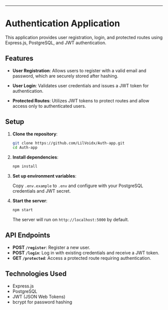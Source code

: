 
---

# Authentication Application

This application provides user registration, login, and protected routes using Express.js, PostgreSQL, and JWT authentication.

## Features

- **User Registration**: Allows users to register with a valid email and password, which are securely stored after hashing.
  
- **User Login**: Validates user credentials and issues a JWT token for authentication.
  
- **Protected Routes**: Utilizes JWT tokens to protect routes and allow access only to authenticated users.

## Setup

1. **Clone the repository**:

   ```bash
   git clone https://github.com/LilVoidx/Auth-app.git
   cd Auth-app
   ```

2. **Install dependencies**:

   ```bash
   npm install
   ```

3. **Set up environment variables**:

   Copy `.env.example` to `.env` and configure with your PostgreSQL credentials and JWT secret.

4. **Start the server**:

   ```bash
   npm start
   ```

   The server will run on `http://localhost:5000` by default.

## API Endpoints

- **POST `/register`**: Register a new user.
- **POST `/login`**: Log in with existing credentials and receive a JWT token.
- **GET `/protected`**: Access a protected route requiring authentication.

## Technologies Used

- Express.js
- PostgreSQL
- JWT (JSON Web Tokens)
- bcrypt for password hashing

